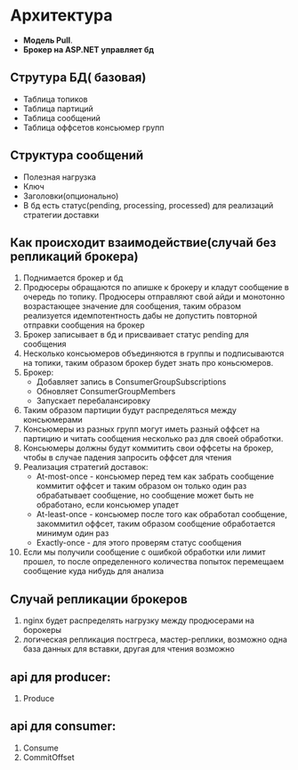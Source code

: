 # Архитектура

* __Модель Pull__.
* __Брокер на ASP.NET управляет бд__


## Струтура БД( базовая)
* Таблица топиков
* Таблица партиций
* Таблица сообщений
* Таблица оффсетов консьюмер групп

## Структура сообщений
* Полезная нагрузка
* Ключ
* Заголовки(опционально)
* В бд есть статус(pending, processing, processed) для реализаций стратегии доставки

## Как происходит взаимодействие(случай без репликаций брокера)
1. Поднимается брокер и бд
2. Продюсеры обращаются по апишке к брокеру и кладут сообщение в очередь по топику. Продюсеры отправляют свой айди и монотонно возрастающее значение для сообщения, таким образом реализуется идемпотентность дабы не допустить повторной отправки сообщения на брокер
2. Брокер записывает в бд и присваивает статус pending для сообщения
3. Несколько консьюмеров объединяются в группы и подписываются на топики, таким образом брокер будет знать про коньсюмеров.
4. Брокер:
    * Добавляет запись в ConsumerGroupSubscriptions
    * Обновляет ConsumerGroupMembers
    * Запускает перебалансировку
5. Таким образом партиции будут распределяться между консьюмерами
6. Консьюмеры из разных групп могут иметь разный оффсет на партицию и читать сообщения несколько раз для своей обработки.
7. Консьюмеры должны будут коммитить свои оффсеты на брокер, чтобы в случае падения запросить оффсет для чтения
8. Реализация стратегий доставок:
    * At-most-once - консьюмер перед тем как забрать сообщение коммитит оффсет и таким образом он только один раз обрабатывает сообщение, но сообщение может быть не обработано, если консьюмер упадет
    * At-least-once - консьюмер после того как обработал сообщение, закоммитил оффсет, таким образом сообщение обработается минимум один раз
    * Exactly-once - для этого проверям статус сообщения
9. Если мы получили сообщение с ошибкой обработки или лимит прошел, то после определенного количества попыток перемещаем сообщение куда нибудь для анализа

## Случай репликации брокеров
1. nginx будет распределять нагрузку между продюсерами на борокеры
2. логическая репликация постгреса, мастер-реплики, возможно одна база данных для вставки, другая для чтения возможно

## api для producer:
1. Produce

## api для consumer:
1. Consume
2. CommitOffset


